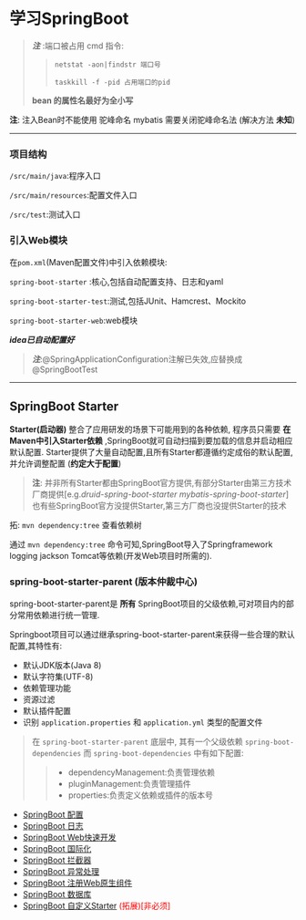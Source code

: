 # 学习SpringBoot

>***注*** :端口被占用  cmd 指令:
>>
>>`netstat -aon|findstr 端口号` 
>>
>>`taskkill -f -pid 占用端口的pid`
>>
> **bean 的属性名最好为全小写**

**注**: 注入Bean时不能使用 驼峰命名 mybatis 需要关闭驼峰命名法 (解决方法 **未知**)

---
### 项目结构

`/src/main/java`:程序入口

`/src/main/resources`:配置文件入口

`/src/test`:测试入口

### 引入Web模块

在`pom.xml`(Maven配置文件)中引入依赖模块:

`spring-boot-starter` :核心,包括自动配置支持、日志和yaml

`spring-boot-starter-test`:测试,包括JUnit、Hamcrest、Mockito

`spring-boot-starter-web`:web模块

***idea已自动配置好***

>***注***:@SpringApplicationConfiguration注解已失效,应替换成@SpringBootTest

---
## SpringBoot Starter

**Starter(启动器)** 整合了应用研发的场景下可能用到的各种依赖, 程序员只需要 **在Maven中引入Starter依赖** ,SpringBoot就可自动扫描到要加载的信息并启动相应默认配置. Starter提供了大量自动配置,且所有Starter都遵循约定成俗的默认配置,并允许调整配置 (**约定大于配置**)

> **注**: 并非所有Starter都由SpringBoot官方提供,有部分Starter由第三方技术厂商提供[e.g.*druid-spring-boot-starter* *mybatis-spring-boot-starter*] 也有些SpringBoot官方没提供Starter,第三方厂商也没提供Starter的技术

拓: `mvn dependency:tree` 查看依赖树

通过 `mvn dependency:tree` 命令可知,SpringBoot导入了Springframework logging jackson Tomcat等依赖(开发Web项目时所需的).

### spring-boot-starter-parent (版本仲裁中心)

spring-boot-starter-parent是 **所有** SpringBoot项目的父级依赖,可对项目内的部分常用依赖进行统一管理.

Springboot项目可以通过继承spring-boot-starter-parent来获得一些合理的默认配置,其特性有:
    
+ 默认JDK版本(Java 8)
+ 默认字符集(UTF-8)
+ 依赖管理功能
+ 资源过滤
+ 默认插件配置
+ 识别 `application.properties` 和 `application.yml` 类型的配置文件

>在 `spring-boot-starter-parent` 底层中, 其有一个父级依赖 `spring-boot-dependencies` 而 `spring-boot-dependencies` 中有如下配置:
>>* dependencyManagement:负责管理依赖
>>* pluginManagement:负责管理插件
>>* properties:负责定义依赖或插件的版本号


* [SpringBoot 配置](markdown/SpringBootConfiguration.md)
* [SpringBoot 日志](markdown/SpringBootLog.md)
* [SpringBoot Web快速开发](markdown/SpringBootWebStatic.md)
* [SpringBoot 国际化](markdown/SpringBootInternationalization.md)
* [SpringBoot 拦截器](markdown/SpringBootInterceptor.md)
* [SpringBoot 异常处理](markdown/SpringBootInterceptor.md)
* [SpringBoot 注册Web原生组件](markdown/SpringBootWebRegistration.md)
* [SpringBoot 数据库](markdown/SpringBootDataBase.md)
* [SpringBoot 自定义Starter](markdown/SpringBootStarter.md) <label style="color:red;">(拓展)[非必须]</label>


